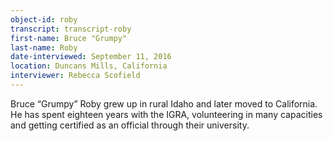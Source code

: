 ```yaml
---
object-id: roby  
transcript: transcript-roby
first-name: Bruce "Grumpy"
last-name: Roby
date-interviewed: September 11, 2016
location: Duncans Mills, California
interviewer: Rebecca Scofield
---
```

Bruce “Grumpy” Roby grew up in rural Idaho and later moved to California. He has spent eighteen years with the IGRA, volunteering in many capacities and getting certified as an official through their university. 